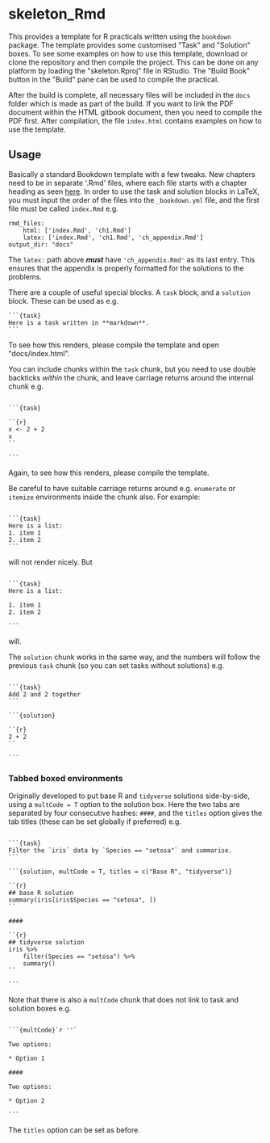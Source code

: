 # skeleton_Rmd

This provides a template for R practicals written using the `bookdown` package. The template provides some customised "Task" and "Solution" boxes. To see some examples on how to use this template, download or clone the repository and then compile the project. This can be done on any platform by loading the "skeleton.Rproj" file in RStudio. The "Build Book" button in the "Build" pane can be used to compile the practical. 

After the build is complete, all necessary files will be included in the `docs` folder which is made as part of the build. If you want to link the PDF document within the HTML gitbook document, then you need to compile the PDF first. After compilation, the file `index.html` contains examples on how to use the template.

## Usage

Basically a standard Bookdown template with a few tweaks. New chapters need to be in separate '.Rmd' files, where each file starts with a chapter heading as seen [here](https://bookdown.org/yihui/bookdown/usage.html). In order to use the task and solution blocks in LaTeX, you must input the order of the files into the `_bookdown.yml` file, and the first file must be called `index.Rmd` e.g.

```
rmd_files:
    html: ['index.Rmd', 'ch1.Rmd']
    latex: ['index.Rmd', 'ch1.Rmd', 'ch_appendix.Rmd']
output_dir: "docs"
```

The `latex:` path above ***must*** have `'ch_appendix.Rmd'` as its last entry. This ensures that the appendix is properly formatted for the solutions to the problems.

There are a couple of useful special blocks. A `task` block, and a `solution` block. These can be used as e.g.

````
```{task}
Here is a task written in **markdown**.
```
````

To see how this renders, please compile the template and open "docs/index.html".

You can include chunks within the `task` chunk, but you need to use double backticks *within* the chunk, and leave carriage returns around the internal chunk e.g.

````

```{task}

``{r}
x <- 2 + 2
x
``

```

````

Again, to see how this renders, please compile the template.

Be careful to have suitable carriage returns around e.g. `enumerate` or `itemize` environments inside the chunk also. For example:

````

```{task}
Here is a list:
1. item 1
2. item 2
```

```` 

will not render nicely. But

````

```{task}
Here is a list:

1. item 1
2. item 2

```

```` 

will.

The `solution` chunk works in the same way, and the numbers will follow the previous `task` chunk (so you can set tasks without solutions) e.g.

````

```{task}
Add 2 and 2 together
```

```{solution}

``{r}
2 + 2
``

```

````

### Tabbed boxed environments

Originally developed to put base R and `tidyverse` solutions side-by-side, using a `multCode = T` option to the solution box. Here the two tabs are separated by four consecutive hashes: `####`, and the `titles` option gives the tab titles (these can be set globally if preferred) e.g.



````

```{task}
Filter the `iris` data by `Species == "setosa"` and summarise.
```

```{solution, multCode = T, titles = c("Base R", "tidyverse")}

``{r}
## base R solution
summary(iris[iris$Species == "setosa", ])
``

####

``{r}
## tidyverse solution
iris %>% 
    filter(Species == "setosa") %>%
    summary()
``
    
```

````

Note that there is also a `multCode` chunk that does not link to task and solution boxes e.g.

````

```{multCode}`r ''`

Two options: 

* Option 1

####

Two options:
    
* Option 2

```

````

The `titles` option can be set as before.
